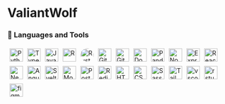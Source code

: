 # ValiantWolf

<!--
**ValiantWolf/ValiantWolf** is a ✨ _special_ ✨ repository because its `README.md` (this file) appears on your GitHub profile.

Here are some ideas to get you started:

- 🔭 I’m currently working on ...
- 🌱 I’m currently learning ...
- 👯 I’m looking to collaborate on ...
- 🤔 I’m looking for help with ...
- 💬 Ask me about ...
- 📫 How to reach me: ...
- 😄 Pronouns: ...
- ⚡ Fun fact: ...
-->

### 🧰 Languages and Tools

<div style="display: flex; flex-direction: row; flex-wrap: wrap;">

<img alt="Python" width="30px" style="padding:5px;" src="https://cdn.jsdelivr.net/gh/devicons/devicon/icons/python/python-original.svg"/>
<img alt="TypeScript" width="30px" style="padding:5px;" src="https://cdn.jsdelivr.net/gh/devicons/devicon/icons/typescript/typescript-original.svg" />
<img alt="JavaScript" width="30px" style="padding:5px;" src="https://cdn.jsdelivr.net/gh/devicons/devicon/icons/javascript/javascript-original.svg" />
<img alt="R" width="30px" style="padding:5px;" src="https://cdn.jsdelivr.net/gh/devicons/devicon/icons/r/r-original.svg" />
<img alt="Rust" width="30px" style="margin:5px; background-color: white; border-radius: 50%" src="https://cdn.jsdelivr.net/gh/devicons/devicon/icons/rust/rust-plain.svg" />

<img alt="Git" width="30px" style="padding:5px;" src="https://cdn.jsdelivr.net/gh/devicons/devicon/icons/git/git-original.svg" />
<img alt="Github" width="30px" style="padding:5px;" src="https://cdn.jsdelivr.net/gh/devicons/devicon/icons/github/github-original.svg" />
<img alt="Docker" width="30px" style="padding:5px;" src="https://cdn.jsdelivr.net/gh/devicons/devicon/icons/docker/docker-original.svg" />

<img alt="Pandas" width="30px" style="padding:5px;" src="https://cdn.jsdelivr.net/gh/devicons/devicon/icons/pandas/pandas-original.svg" />
<img alt="NodeJS" width="30px" style="padding:5px;" src="https://cdn.jsdelivr.net/gh/devicons/devicon/icons/nodejs/nodejs-original.svg" />
<img alt="Express" width="30px" style="padding:5px;" src="https://cdn.jsdelivr.net/gh/devicons/devicon/icons/express/express-original.svg" />
<img alt="React" width="30px" style="padding:5px;" src="https://cdn.jsdelivr.net/gh/devicons/devicon/icons/react/react-original.svg" />
<img alt="Nextjs" width="30px" style="padding:5px;" src="https://cdn.jsdelivr.net/gh/devicons/devicon/icons/nextjs/nextjs-original.svg" />
<img alt="Angular" width="30px" style="padding:5px;" src="https://cdn.jsdelivr.net/gh/devicons/devicon/icons/angularjs/angularjs-original.svg" />
<img alt="Svelte" width="30px" style="padding:5px;" src="https://cdn.jsdelivr.net/gh/devicons/devicon/icons/svelte/svelte-original.svg" />

<img alt="MongoDB" width="30px" style="padding:5px;" src="https://cdn.jsdelivr.net/gh/devicons/devicon/icons/mongodb/mongodb-original.svg" />
<img alt="Postgresql" width="30px" style="padding:5px;" src="https://cdn.jsdelivr.net/gh/devicons/devicon/icons/postgresql/postgresql-original.svg" />
<img alt="Redis" width="30px" style="padding:5px;" src="https://cdn.jsdelivr.net/gh/devicons/devicon/icons/redis/redis-original.svg" />

<img alt="HTML" width="30px" style="padding:5px;" src="https://cdn.jsdelivr.net/gh/devicons/devicon/icons/html5/html5-original.svg" />
<img alt="CSS" width="30px" style="padding:5px;" src="https://cdn.jsdelivr.net/gh/devicons/devicon/icons/css3/css3-original.svg" />
<img alt="Sass" width="30px" style="padding:5px;" src="https://cdn.jsdelivr.net/gh/devicons/devicon/icons/sass/sass-original.svg" />
<img alt="Tailwindcss" width="30px" style="padding:5px;" src="https://cdn.jsdelivr.net/gh/devicons/devicon/icons/tailwindcss/tailwindcss-plain.svg" />

<img alt="vscode" width="30px" style="padding:5px;" src="https://cdn.jsdelivr.net/gh/devicons/devicon/icons/vscode/vscode-original.svg" />
<img alt="rstudio" width="30px" style="padding:5px;" src="https://cdn.jsdelivr.net/gh/devicons/devicon/icons/rstudio/rstudio-original.svg" />
<img alt="figma" width="30px" style="padding:5px;" src="https://cdn.jsdelivr.net/gh/devicons/devicon/icons/figma/figma-original.svg" />

</div>

<!-- ### 📊 Stats

<div style="display: flex; flex-direction: row; flex-wrap: wrap;">

   <picture>
      <source media="(prefers-color-scheme: dark)" srcset="https://github-readme-stats.vercel.app/api?username=ValiantWolf&count_private=true&show_icons=true&hide=stars&theme=tokyonight">
      <img alt="Most Used Languages" src="https://github-readme-stats.vercel.app/api?username=ValiantWolf&count_private=true&show_icons=true&hide=stars&theme=buefy" height=175 >
   </picture>

   <picture>
      <source media="(prefers-color-scheme: dark)" srcset="https://github-readme-stats.vercel.app/api/top-langs/?username=ValiantWolf&layout=compact&theme=tokyonight">
      <img alt="Most Used Languages" src="https://github-readme-stats.vercel.app/api/top-langs/?username=ValiantWolf&layout=compact&theme=buefy" height=175>
   </picture>
</div> -->

<!-- May use later -->
<!-- <img alt="Most Used Languages" src="https://github-readme-stats.vercel.app/api/pin/?username=ValiantWolf&repo=reponame" height=150 > -->

